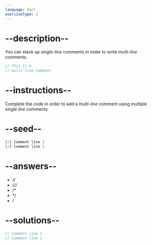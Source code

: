 ```yaml
---
language: dart
exerciseType: 2
---
```


# --description--

You can stack up _single-line_ comments in order to write _multi-line_ comments.
```dart
// This is a
// multi-line comment
```

# --instructions--

Complete the code in order to add a _multi-line_ comment using multiple _single line_ comments.

# --seed--

```dart
[/] Comment line 1
[/] Comment line 2
```

# --answers--

- //
- ///
- /*
- */ 
- /

# --solutions--

```dart
// Comment line 1
// Comment line 2
```
